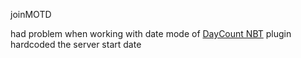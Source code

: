 joinMOTD

had problem when working with date mode of [DayCount NBT](https://mcdreforged.com/zh-CN/plugin/daycount_nbt/readme) plugin
hardcoded the server start date
